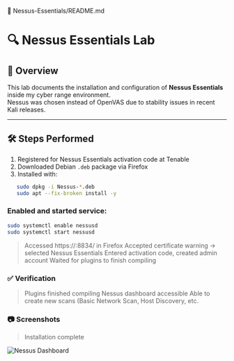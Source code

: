 📂 Nessus-Essentials/README.md
# 🔍 Nessus Essentials Lab

## 📌 Overview
This lab documents the installation and configuration of **Nessus Essentials** inside my cyber range environment.  
Nessus was chosen instead of OpenVAS due to stability issues in recent Kali releases.

---

## 🛠️ Steps Performed
1. Registered for Nessus Essentials activation code at Tenable
2. Downloaded Debian `.deb` package via Firefox
3. Installed with:


```bash
   sudo dpkg -i Nessus-*.deb
   sudo apt --fix-broken install -y
```

### Enabled and started service:

```bash
sudo systemctl enable nessusd
sudo systemctl start nessusd
```

> Accessed https://<ip>:8834/ in Firefox
> Accepted certificate warning → selected Nessus Essentials
> Entered activation code, created admin account
> Waited for plugins to finish compiling


### ✅ Verification

> Plugins finished compiling
> Nessus dashboard accessible
> Able to create new scans (Basic Network Scan, Host Discovery, etc. 


### 📷 Screenshots

> Installation complete

![Nessus Dashboard](./nessus00-github.png)


